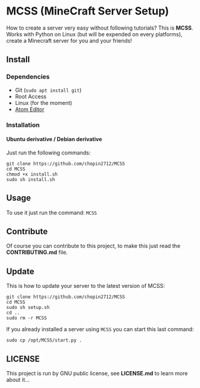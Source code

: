 # MCSS (MineCraft Server Setup)
How to create a server very easy without following tutorials? This is **MCSS**.
Works with Python on Linux (but will be expended on every platforms), create a Minecraft server for you and your friends!

## Install
### Dependencies
* Git (`sudo apt install git`)
* Root Access
* Linux (for the moment)
* [Atom Editor](https://atom.io)

### Installation
#### Ubuntu derivative / Debian derivative
Just run the following commands:
```
git clone https://github.com/chopin2712/MCSS
cd MCSS
chmod +x install.sh
sudo sh install.sh
```

## Usage
To use it just run the command: `MCSS`

## Contribute
Of course you can contribute to this project, to make this just read the **CONTRIBUTING.md** file.

## Update
This is how to update your server to the latest version of MCSS:
```
git clone https://github.com/chopin2712/MCSS
cd MCSS
sudo sh setup.sh
cd ..
sudo rm -r MCSS
```
If you already installed a server using `MCSS` you can start this last command:
```
sudo cp /opt/MCSS/start.py .
```

## LICENSE
This project is run by GNU public license, see **LICENSE.md** to learn more about it...
